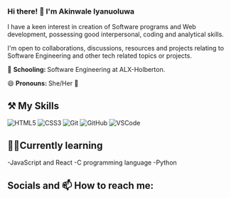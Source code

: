 ### Hi there! 👋 I'm Akinwale Iyanuoluwa
I have a keen interest in creation of Software programs and Web development, possessing good interpersonal,
coding and analytical skills.

I'm open to collaborations, discussions, resources and projects relating to Software Engineering and other tech related topics or projects.

🏫 <b> Schooling: </b> Software Engineering at ALX-Holberton.

😄 <b> Pronouns: </b> She/Her 👧

## ⚒ My Skills
![HTML5](https://img.shields.io/badge/html5-%23E34F26.svg?style=for-the-badge&logo=html5&logoColor=white)
![CSS3](https://img.shields.io/badge/css3-%231572B6.svg?style=for-the-badge&logo=css3&logoColor=white)
![Git](https://img.shields.io/badge/git-%23F05033.svg?style=for-the-badge&logo=git&logoColor=white)
![GitHub](https://img.shields.io/badge/github-%23121011.svg?style=for-the-badge&logo=github&logoColor=white)
![VSCode](https://img.shields.io/badge/-VSCode-blue)

## 🏫🌱Currently learning
-JavaScript and React
-C programming language
-Python

## Socials and 📫 How to reach me:  
[linkedin]:(https://www.linkedin.com/in/iyanuoluwa-akinwale-1169ab1aa)
